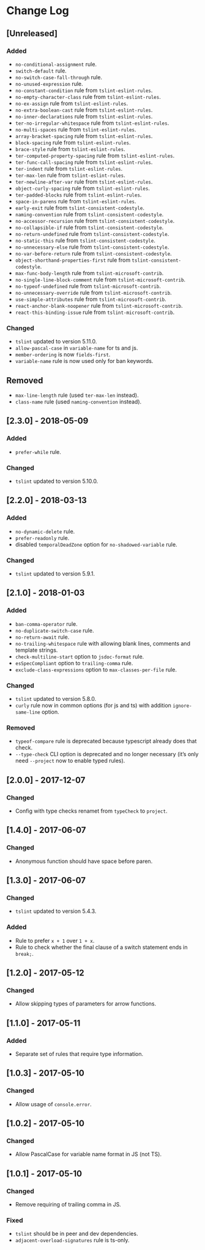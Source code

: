 # Change Log

## [Unreleased]

### Added

- `no-conditional-assignment` rule.
- `switch-default` rule.
- `no-switch-case-fall-through` rule.
- `no-unused-expression` rule.
- `no-constant-condition` rule from `tslint-eslint-rules`.
- `no-empty-character-class` rule from `tslint-eslint-rules`.
- `no-ex-assign` rule from `tslint-eslint-rules`.
- `no-extra-boolean-cast` rule from `tslint-eslint-rules`.
- `no-inner-declarations` rule from `tslint-eslint-rules`.
- `ter-no-irregular-whitespace` rule from `tslint-eslint-rules`.
- `no-multi-spaces` rule from `tslint-eslint-rules`.
- `array-bracket-spacing` rule from `tslint-eslint-rules`.
- `block-spacing` rule from `tslint-eslint-rules`.
- `brace-style` rule from `tslint-eslint-rules`.
- `ter-computed-property-spacing` rule from `tslint-eslint-rules`.
- `ter-func-call-spacing` rule from `tslint-eslint-rules`.
- `ter-indent` rule from `tslint-eslint-rules`.
- `ter-max-len` rule from `tslint-eslint-rules`.
- `ter-newline-after-var` rule from `tslint-eslint-rules`.
- `object-curly-spacing` rule from `tslint-eslint-rules`.
- `ter-padded-blocks` rule from `tslint-eslint-rules`.
- `space-in-parens` rule from `tslint-eslint-rules`.
- `early-exit` rule from `tslint-consistent-codestyle`.
- `naming-convention` rule from `tslint-consistent-codestyle`.
- `no-accessor-recursion` rule from `tslint-consistent-codestyle`.
- `no-collapsible-if` rule from `tslint-consistent-codestyle`.
- `no-return-undefined` rule from `tslint-consistent-codestyle`.
- `no-static-this` rule from `tslint-consistent-codestyle`.
- `no-unnecessary-else` rule from `tslint-consistent-codestyle`.
- `no-var-before-return` rule from `tslint-consistent-codestyle`.
- `object-shorthand-properties-first` rule from `tslint-consistent-codestyle`.
- `max-func-body-length` rule from `tslint-microsoft-contrib`.
- `no-single-line-block-comment` rule from `tslint-microsoft-contrib`.
- `no-typeof-undefined` rule from `tslint-microsoft-contrib`.
- `no-unnecessary-override` rule from `tslint-microsoft-contrib`.
- `use-simple-attributes` rule from `tslint-microsoft-contrib`.
- `react-anchor-blank-noopener` rule from `tslint-microsoft-contrib`.
- `react-this-binding-issue` rule from `tslint-microsoft-contrib`.

### Changed

- `tslint` updated to version 5.11.0.
- `allow-pascal-case` in `variable-name` for ts and js.
- `member-ordering` is now `fields-first`.
- `variable-name` rule is now used only for ban keywords.

## Removed

- `max-line-length` rule (used `ter-max-len` instead).
- `class-name` rule (used `naming-convention` instead).

## [2.3.0] - 2018-05-09

### Added

- `prefer-while` rule.

### Changed

- `tslint` updated to version 5.10.0.

## [2.2.0] - 2018-03-13

### Added

- `no-dynamic-delete` rule.
- `prefer-readonly` rule.
- disabled `temporalDeadZone` option for `no-shadowed-variable` rule.

### Changed

- `tslint` updated to version 5.9.1.

## [2.1.0] - 2018-01-03

### Added

- `ban-comma-operator` rule.
- `no-duplicate-switch-case` rule.
- `no-return-await` rule.
- `no-trailing-whitespace` rule with allowing blank lines, comments and template strings.
- `check-multiline-start` option to `jsdoc-format` rule.
- `esSpecCompliant` option to `trailing-comma` rule.
- `exclude-class-expressions` option to `max-classes-per-file` rule.

### Changed

- `tslint` updated to version 5.8.0.
- `curly` rule now in common options (for js and ts) with addition `ignore-same-line` option.

### Removed

- `typeof-compare` rule is deprecated because typescript already does that check.
- `--type-check` CLI option is deprecated and no longer necessary (it’s only need `--project` now to enable typed rules).

## [2.0.0] - 2017-12-07

### Changed

- Config with type checks renamet from `typeCheck` to `project`.

## [1.4.0] - 2017-06-07

### Changed

- Anonymous function should have space before paren.

## [1.3.0] - 2017-06-07

### Changed

- `tslint` updated to version 5.4.3.

### Added

- Rule to prefer `x + 1` over `1 + x`.
- Rule to check whether the final clause of a switch statement ends in `break;`.

## [1.2.0] - 2017-05-12

### Changed

- Allow skipping types of parameters for arrow functions.

## [1.1.0] - 2017-05-11

### Added

- Separate set of rules that require type information.

## [1.0.3] - 2017-05-10

### Changed

- Allow usage of `console.error`.

## [1.0.2] - 2017-05-10

### Changed

- Allow PascalCase for variable name format in JS (not TS).

## [1.0.1] - 2017-05-10

### Changed

- Remove requiring of trailing comma in JS.

### Fixed

- `tslint` should be in peer and dev dependencies.
- `adjacent-overload-signatures` rule is ts-only.
